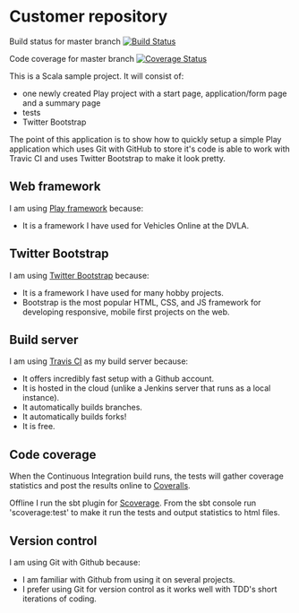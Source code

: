 Customer repository
====

Build status for master branch [![Build Status](https://travis-ci.org/vivrichards600/customer-repository.svg?branch=master)](https://travis-ci.org/vivrichards600/customer-repository)

Code coverage for master branch [![Coverage Status](https://coveralls.io/repos/vivrichards600/customer-repository/badge.png)](https://coveralls.io/r/vivrichards600/customer-repository)


This is a Scala sample project. It will consist of:

* one newly created Play project with a start page, application/form page and a summary page
* tests
* Twitter Bootstrap


The point of this application is to show how to quickly setup a simple Play application which uses Git with GitHub to store it's code is able to work with Travic CI and uses Twitter Bootstrap to make it look pretty.

Web framework
-------------
I am using [Play framework](http://www.playframework.com/documentation/2.3.x/Home) because:

* It is a framework I have used for Vehicles Online at the DVLA.

Twitter Bootstrap
-------------
I am using [Twitter Bootstrap](http://www.http://getbootstrap.com/) because:

* It is a framework I have used for many hobby projects.
* Bootstrap is the most popular HTML, CSS, and JS framework for developing responsive, mobile first projects on the web.

Build server
------------
I am using [Travis CI](https://travis-ci.org/vivrichards600) as my build server because:

* It offers incredibly fast setup with a Github account.
* It is hosted in the cloud (unlike a Jenkins server that runs as a local instance).
* It automatically builds branches.
* It automatically builds forks!
* It is free.

Code coverage
-------------
When the Continuous Integration build runs, the tests will gather coverage statistics and post the results online to [Coveralls](https://coveralls.io).

Offline I run the sbt plugin for [Scoverage](https://github.com/scoverage/sbt-scoverage). From the sbt console run 'scoverage:test' to make it run the tests and output statistics to html files.

Version control
---------------

I am using Git with Github because:

* I am familiar with Github from using it on several projects.
* I prefer using Git for version control as it works well with TDD's short iterations of coding.

